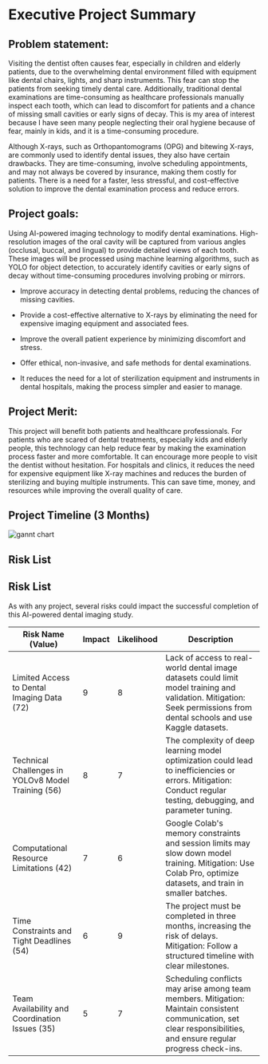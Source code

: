# Executive Project Summary
## Problem statement:  

Visiting the dentist often causes fear, especially in children and elderly patients, due to the overwhelming dental environment filled with equipment like dental chairs, lights, and sharp instruments. This fear can stop the patients from seeking timely dental care. Additionally, traditional dental examinations are time-consuming as healthcare professionals manually inspect each tooth, which can lead to discomfort for patients and a chance of missing small cavities or early signs of decay.  This is my area of interest because I have seen many people neglecting their oral hygiene because of fear, mainly in kids, and it is a time-consuming procedure.  

Although X-rays, such as Orthopantomograms (OPG) and bitewing X-rays, are commonly used to identify dental issues, they also have certain drawbacks. They are time-consuming, involve scheduling appointments, and may not always be covered by insurance, making them costly for patients. There is a need for a faster, less stressful, and cost-effective solution to improve the dental examination process and reduce errors. 

 
## Project goals: 

Using AI-powered imaging technology to modify dental examinations. High-resolution images of the oral cavity will be captured from various angles (occlusal, buccal, and lingual) to provide detailed views of each tooth. These images will be processed using machine learning algorithms, such as YOLO for object detection, to accurately identify cavities or early signs of decay without time-consuming procedures involving probing or mirrors. 

- Improve accuracy in detecting dental problems, reducing the chances of missing cavities.   

- Provide a cost-effective alternative to X-rays by eliminating the need for expensive imaging equipment and associated fees.   

- Improve the overall patient experience by minimizing discomfort and stress.   

- Offer ethical, non-invasive, and safe methods for dental examinations.   

- It reduces the need for a lot of sterilization equipment and instruments in dental hospitals, making the process simpler and easier to manage. 

## Project Merit: 

This project will benefit both patients and healthcare professionals. For patients who are scared of dental treatments, especially kids and elderly people, this technology can help reduce fear by making the examination process faster and more comfortable. It can encourage more people to visit the dentist without hesitation. For hospitals and clinics, it reduces the need for expensive equipment like X-ray machines and reduces the burden of sterilizing and buying multiple instruments. This can save time, money, and resources while improving the overall quality of care. 

## Project Timeline (3 Months) 
![gannt chart](https://github.com/user-attachments/assets/6651dfdd-f52e-4d41-89e9-a84d5d5bc4ba)

## Risk List
## Risk List

As with any project, several risks could impact the successful completion of this AI-powered dental imaging study. 

| Risk Name (Value)                                   | Impact | Likelihood | Description |
|-----------------------------------------------------|--------|------------|-------------|
| Limited Access to Dental Imaging Data (72)         | 9      | 8          | Lack of access to real-world dental image datasets could limit model training and validation. Mitigation: Seek permissions from dental schools and use Kaggle datasets. |
| Technical Challenges in YOLOv8 Model Training (56)  | 8      | 7          | The complexity of deep learning model optimization could lead to inefficiencies or errors. Mitigation: Conduct regular testing, debugging, and parameter tuning. |
| Computational Resource Limitations (42)            | 7      | 6          | Google Colab's memory constraints and session limits may slow down model training. Mitigation: Use Colab Pro, optimize datasets, and train in smaller batches. |
| Time Constraints and Tight Deadlines (54)          | 6      | 9          | The project must be completed in three months, increasing the risk of delays. Mitigation: Follow a structured timeline with clear milestones. |
| Team Availability and Coordination Issues (35)     | 5      | 7          | Scheduling conflicts may arise among team members. Mitigation: Maintain consistent communication, set clear responsibilities, and ensure regular progress check-ins. |




